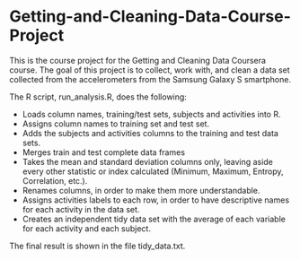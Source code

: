# Getting-and-Cleaning-Data-Course-Project

This is the course project for the Getting and Cleaning Data Coursera course. The goal of this project is to collect, work with, and clean a data set collected from the accelerometers from the Samsung Galaxy S smartphone.

The R script, run_analysis.R, does the following:

* Loads column names, training/test sets, subjects and activities into R.
* Assigns column names to training set and test set.
* Adds the subjects and activities columns to the training and test data sets.
* Merges train and test complete data frames
* Takes the mean and standard deviation columns only, leaving aside every other statistic or index calculated (Minimum, Maximum, Entropy, Correlation, etc.).
* Renames columns, in order to make them more understandable.
* Assigns activities labels to each row, in order to have descriptive names for each activity in the data set.
* Creates an independent tidy data set with the average of each variable for each activity and each subject.

The final result is shown in the file tidy_data.txt.
